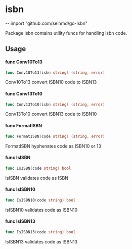 # isbn
--
    import "github.com/seihmd/go-isbn"

Package isbn contains utility funcs for handling isbn code.

## Usage

#### func  Conv10To13

```go
func Conv10To13(isbn string) (string, error)
```

Conv10To13 convert ISBN10 code to ISBN13

#### func  Conv13To10

```go
func Conv13To10(isbn string) (string, error)
```

Conv13To10 convert ISBN13 code to ISBN10

#### func  FormatISBN

```go
func FormatISBN(code string) (string, error)
```

FormatISBN hyphenates code as ISBN10 or 13

#### func  IsISBN

```go
func IsISBN(code string) bool
```

IsISBN validates code as ISBN

#### func  IsISBN10

```go
func IsISBN10(code string) bool
```

IsISBN10 validates code as ISBN10

#### func  IsISBN13

```go
func IsISBN13(code string) bool
```

IsISBN13 validates code as ISBN13
